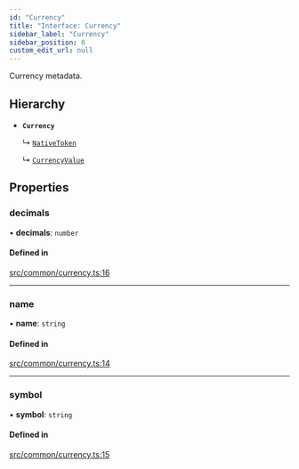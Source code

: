 ```yaml
---
id: "Currency"
title: "Interface: Currency"
sidebar_label: "Currency"
sidebar_position: 0
custom_edit_url: null
---
```


Currency metadata.

## Hierarchy

- **`Currency`**

  ↳ [`NativeToken`](NativeToken)

  ↳ [`CurrencyValue`](CurrencyValue)

## Properties

### decimals

• **decimals**: `number`

#### Defined in

[src/common/currency.ts:16](https://github.com/PrasoonPratham/nftlabs-sdk-ts/blob/3077f6d/src/common/currency.ts#L16)

___

### name

• **name**: `string`

#### Defined in

[src/common/currency.ts:14](https://github.com/PrasoonPratham/nftlabs-sdk-ts/blob/3077f6d/src/common/currency.ts#L14)

___

### symbol

• **symbol**: `string`

#### Defined in

[src/common/currency.ts:15](https://github.com/PrasoonPratham/nftlabs-sdk-ts/blob/3077f6d/src/common/currency.ts#L15)
